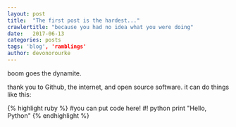 ```yaml
---
layout: post
title:  "The first post is the hardest..."
crawlertitle: "because you had no idea what you were doing"
date:   2017-06-13
categories: posts
tags: 'blog', 'ramblings'
author: devonorourke
---
```


boom goes the dynamite.  

thank you to Github, the internet, and open source software. it can do things like this:  

{% highlight ruby %}
#you can put code here!
#! python
print "Hello, Python"
{% endhighlight %}

